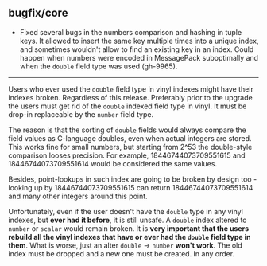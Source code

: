 ## bugfix/core

- Fixed several bugs in the numbers comparison and hashing in tuple keys. It
  allowed to insert the same key multiple times into a unique index, and
  sometimes wouldn't allow to find an existing key in an index. Could happen
  when numbers were encoded in MessagePack suboptimally and when the `double`
  field type was used (gh-9965).

----
Users who ever used the `double` field type in vinyl indexes might have their
indexes broken. Regardless of this release. Preferably prior to the upgrade the
users must get rid of the `double` indexed field type in vinyl. It must be
drop-in replaceable by the `number` field type.

The reason is that the sorting of `double` fields would always compare the field
values as C-language doubles, even when actual integers are stored. This works
fine for small numbers, but starting from 2^53 the double-style comparison
looses precision. For example, 18446744073709551615 and 18446744073709551614
would be considered the same values.

Besides, point-lookups in such index are going to be broken by design too -
looking up by 18446744073709551615 can return 18446744073709551614 and many
other integers around this point.

Unfortunately, even if the user doesn't have the `double` type in any vinyl
indexes, but **ever had it before**, it is still unsafe. A `double` index
altered to `number` or `scalar` would remain broken. It is **very important that
the users rebuild all the vinyl indexes that have or ever had the `double` field
type in them**. What is worse, just an alter `double` -> `number` **won't
work**. The old index must be dropped and a new one must be created. In any
order.
